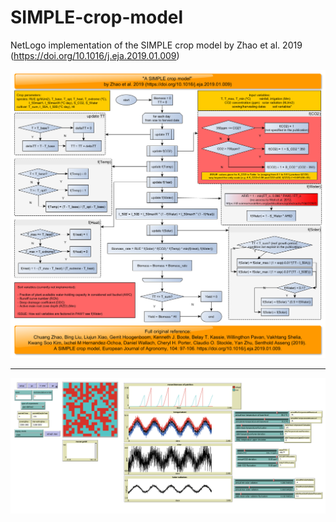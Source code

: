 # SIMPLE-crop-model
NetLogo implementation of the SIMPLE crop model by Zhao et al. 2019 (https://doi.org/10.1016/j.eja.2019.01.009)

![Graphic digest of the model as it is presented in Zhao et al. 2019](https://github.com/Andros-Spica/SIMPLE-crop-model/blob/master/SIMPLE%20crop%20model%20by%20Zhao-et-al-2019_withIssues.png)

---

![Snapshot of the implementation in NetLogo](https://github.com/Andros-Spica/SIMPLE-crop-model/blob/master/SIMPLE-crop-model%20interface.png)
